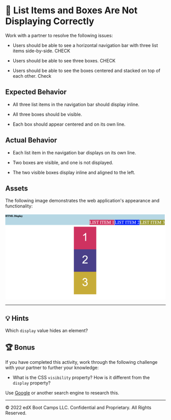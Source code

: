 # 🐛 List Items and Boxes Are Not Displaying Correctly

Work with a partner to resolve the following issues:

* Users should be able to see a horizontal navigation bar with three list items side-by-side. CHECK

* Users should be able to see three boxes. CHECK

* Users should be able to see the boxes centered and stacked on top of each other. Check

## Expected Behavior 

* All three list items in the navigation bar should display inline.

* All three boxes should be visible. 

* Each box should appear centered and on its own line.

## Actual Behavior

* Each list item in the navigation bar displays on its own line.

* Two boxes are visible, and one is not displayed.

* The two visible boxes display inline and aligned to the left. 

## Assets

The following image demonstrates the web application's appearance and functionality:

![Three list items are displayed on the right side of the navigation bar, corresponding with three boxes centered on the page.](./assets/image-1.png)

---

## 💡 Hints

Which `display` value hides an element? 

## 🏆 Bonus

If you have completed this activity, work through the following challenge with your partner to further your knowledge:

* What is the CSS `visibility` property? How is it different from the `display` property?

Use [Google](https://www.google.com) or another search engine to research this.

---
© 2022 edX Boot Camps LLC. Confidential and Proprietary. All Rights Reserved.
